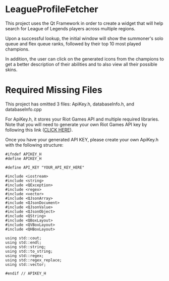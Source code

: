 # LeagueProfileFetcher
This project uses the Qt Framework in order to create a widget that will help search for League of Legends players across multiple regions.

Upon a successful lookup, the initial window will show the summoner's solo queue and flex queue ranks, followed by their top 10 most played champions.

In addition, the user can click on the generated icons from the champions to get a better description of their abilities and to also view all their possible skins.

# Required Missing Files
This project has omitted 3 files: ApiKey.h, databaseInfo.h, and databaseInfo.cpp

For ApiKey.h, it stores your Riot Games API and multiple required libraries.  Note that you will need to generate your own Riot Games API key by following this link ([CLICK HERE](https://developer.riotgames.com/)).

Once you have your generated API KEY, please create your own ApiKey.h with the following structure:
```
#ifndef APIKEY_H
#define APIKEY_H

#define API_KEY "YOUR_API_KEY_HERE"

#include <iostream>
#include <string>
#include <QException>
#include <regex>
#include <vector>
#include <QJsonArray>
#include <QJsonDocument>
#include <QJsonValue>
#include <QJsonObject>
#include <QString>
#include <QBoxLayout>
#include <QVBoxLayout>
#include <QHBoxLayout>

using std::cout;
using std::endl;
using std::string;
using std::to_string;
using std::regex;
using std::regex_replace;
using std::vector;

#endif // APIKEY_H
```
